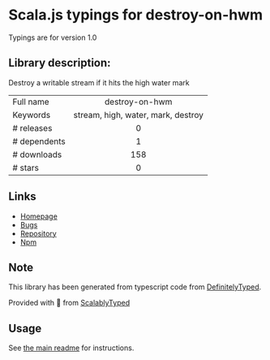 
# Scala.js typings for destroy-on-hwm

Typings are for version 1.0

## Library description:
Destroy a writable stream if it hits the high water mark

|                    |                 |
| ------------------ | :-------------: |
| Full name          | destroy-on-hwm |
| Keywords           | stream, high, water, mark, destroy |
| # releases         | 0 |
| # dependents       | 1 |
| # downloads        | 158 |
| # stars            | 0 |

## Links
- [Homepage](https://github.com/stream-utils/destroy-on-hwm)
- [Bugs](https://github.com/stream-utils/destroy-on-hwm/issues)
- [Repository](https://github.com/stream-utils/destroy-on-hwm)
- [Npm](https://www.npmjs.com/package/destroy-on-hwm)
    


## Note
This library has been generated from typescript code from [DefinitelyTyped](https://definitelytyped.org).

Provided with :purple_heart: from [ScalablyTyped](https://github.com/oyvindberg/ScalablyTyped)

## Usage
See [the main readme](../../readme.md) for instructions.



